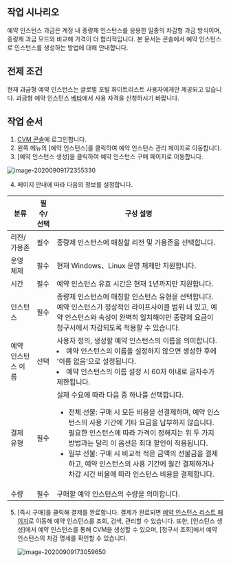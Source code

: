 ## 작업 시나리오

예약 인스턴스 과금은 계정 내 종량제 인스턴스를 응용한 일종의 차감형 과금 방식이며, 종량제 과금 모드와 비교해 가격이 더 합리적입니다. 본 문서는 콘솔에서 예약 인스턴스로 인스턴스를 생성하는 방법에 대해 안내합니다.

## 전제 조건
현재 과금형 예약 인스턴스는 글로벌 포털 화이트리스트 사용자에게만 제공되고 있습니다. 과금형 예약 인스턴스 [베타](https://intl.cloud.tencent.com/apply/p/bvrqmrrp5ns)에서 사용 자격을 신청하시기 바랍니다.

## 작업 순서
1. 	[CVM 콘솔](https://console.cloud.tencent.com/cvm/instance/index?rid=1)에 로그인합니다.
2. 왼쪽 메뉴의 [예약 인스턴스]를 클릭하여 예약 인스턴스 관리 페이지로 이동합니다.
3. [예약 인스턴스 생성]을 클릭하여 예약 인스턴스 구매 페이지로 이동합니다.

![image-20200909172355330](https://main.qcloudimg.com/raw/f604c27f8faeded74797d78d66ada9c2.png)

4. 페이지 안내에 따라 다음의 정보를 설정합니다.

| 분류         | 필수/선택 | 구성 설명                                |
| ------------------ | --------- | ------------------------------------------------------------ |
| 리전/가용존  | 필수      | 종량제 인스턴스에 매칭할 리전 및 가용존을 선택합니다.           |
| 운영 체제     | 필수      | 현재 Windows、Linux 운영 체제만 지원합니다.                                    |
| 시간         | 필수      | 예약 인스턴스 유효 시간은 현재 1년까지만 지원합니다.                     |
| 인스턴스         | 필수      | 종량제 인스턴스에 매칭할 인스턴스 유형을 선택합니다.</br>  예약 인스턴스가 정상적인 라이프사이클 범위 내 있고, 예약 인스턴스와 속성이 완벽히 일치해야만 종량제 요금이 청구서에서 차감되도록 적용할 수 있습니다. |
| 예약 인스턴스 이름 | 선택      | 사용자 정의, 생성할 예약 인스턴스의 이름을 의미합니다. <li> 예약 인스턴스의 이름을 설정하지 않으면 생성한 후에 '이름 없음'으로 설정됩니다.</li>  <li>  예약 인스턴스의 이름 설정 시 60자 이내로 글자수가 제한됩니다.</li> |
| 결제 유형     | 필수      | 실제 수요에 따라 다음 중 하나를 선택합니다.</br> <ul><li>전체 선불: 구매 시 모든 비용을 선결제하며, 예약 인스턴스의 사용 기간에 기타 요금을 납부하지 않습니다. 필요한 인스턴스에 따라 가격이 정해지는 위 두 가지 방법과는 달리 이 옵션은 최대 할인이 적용됩니다.</li><li>일부 선불: 구매 시 비교적 적은 금액의 선불금을 결제하고, 예약 인스턴스의 사용 기간에 월간 결제하거나 차감 시간 비율에 따라 인스턴스 비용을 결제합니다.</li> </ul> |
| 수량         | 필수      | 구매할 예약 인스턴스의 수량을 의미합니다.                             |


5. [즉시 구매]를 클릭해 결제를 완료합니다. 결제가 완료되면 [예약 인스턴스 리스트 페이지](https://console.cloud.tencent.com/cvm/reservedinstances/)로 이동해 예약 인스턴스를 조회, 검색, 관리할 수 있습니다. 또한, [인스턴스 생성]에서 예약 인스턴스를 통해 CVM을 생성할 수 있으며, [청구서 조회]에서 예약 인스턴스의 차감 명세를 확인할 수 있습니다.

   ![image-20200909173059650](https://main.qcloudimg.com/raw/86912bb5b8ceabbb071fbb6cfa06cadf.png)
